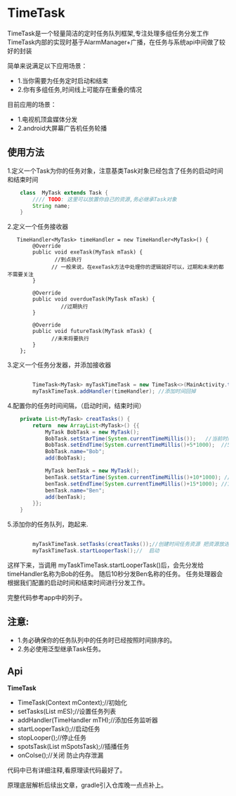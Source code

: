 # TimeTask
 TimeTask是一个轻量简洁的定时任务队列框架,专注处理多组任务分发工作
TimeTask内部的实现时基于AlarmManager+广播，在任务与系统api中间做了较好的封装

简单来说满足以下应用场景：
- 1.当你需要为任务定时启动和结束
- 2.你有多组任务,时间线上可能存在重叠的情况


目前应用的场景：
- 1.电视机顶盒媒体分发
- 2.android大屏幕广告机任务轮播

## 使用方法


1.定义一个Task为你的任务对象，注意基类Task对象已经包含了任务的启动时间和结束时间

```java
    class  MyTask extends Task {
        //// TODO: 这里可以放置你自己的资源,务必继承Task对象
        String name;
    }

```

2.定义一个任务接收器
```
   TimeHandler<MyTask> timeHandler = new TimeHandler<MyTask>() {
        @Override
        public void exeTask(MyTask mTask) {
               //到点执行
              // 一般来说，在exeTask方法中处理你的逻辑就好可以，过期和未来的都不需要关注 
        }

        @Override
        public void overdueTask(MyTask mTask) {
                 //过期执行
        }

        @Override
        public void futureTask(MyTask mTask) {
              //未来将要执行
        }
    };

```

3.定义一个任务分发器，并添加接收器
```java
 
        TimeTask<MyTask> myTaskTimeTask = new TimeTask<>(MainActivity.this); // 创建一个任务处理器
        myTaskTimeTask.addHandler(timeHandler); //添加时间回掉
```


4.配置你的任务时间间隔，（启动时间，结束时间）
```java
    private List<MyTask> creatTasks() {
        return  new ArrayList<MyTask>() {{
            MyTask BobTask = new MyTask();
            BobTask.setStarTime(System.currentTimeMillis());   //当前时间
            BobTask.setEndTime(System.currentTimeMillis()+5*1000);  //5秒后结束
            BobTask.name="Bob";
            add(BobTask);

            MyTask benTask = new MyTask();
            benTask.setStarTime(System.currentTimeMillis()+10*1000); //10秒开始
            benTask.setEndTime(System.currentTimeMillis()+15*1000); //15秒后结束
            benTask.name="Ben";
            add(benTask);
        }};
    }
```

5.添加你的任务队列，跑起来.
```java
        
        myTaskTimeTask.setTasks(creatTasks());//创建时间任务资源 把资源放进去处理
        myTaskTimeTask.startLooperTask();//  启动

```

这样下来，当调用 myTaskTimeTask.startLooperTask()后，会先分发给timeHandler名称为Bob的任务。
随后10秒分发Ben名称的任务。 任务处理器会根据我们配置的启动时间和结束时间进行分发工作。


完整代码参考app中的列子。

## 注意:

- 1.务必确保你的任务队列中的任务时已经按照时间排序的。
- 2.务必使用泛型继承Task任务。


## Api


**TimeTask**
- TimeTask(Context mContext);//初始化
- setTasks(List<T> mES);//设置任务列表
- addHandler(TimeHandler<T> mTH);//添加任务监听器
- startLooperTask();//启动任务
- stopLooper();//停止任务
- spotsTask(List<T> mSpotsTask);//插播任务
- onColse();//关闭 防止内存泄漏

代码中已有详细注释,看原理读代码最好了。

原理底层解析后续出文章，gradle引入仓库晚一点点补上。

